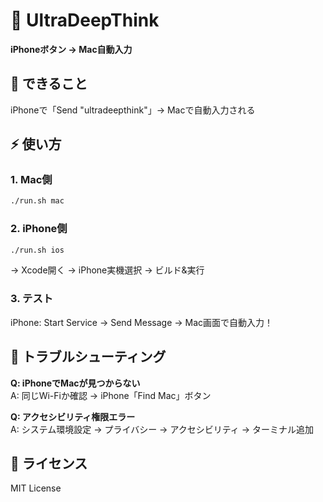# 🚀 UltraDeepThink

**iPhoneボタン → Mac自動入力**

## 🎯 できること

iPhoneで「Send "ultradeepthink"」→ Macで自動入力される

## ⚡ 使い方

### 1. Mac側
```bash
./run.sh mac
```

### 2. iPhone側
```bash
./run.sh ios
```
→ Xcode開く → iPhone実機選択 → ビルド&実行

### 3. テスト
iPhone: Start Service → Send Message → Mac画面で自動入力！

## 🚨 トラブルシューティング

**Q: iPhoneでMacが見つからない**  
A: 同じWi-Fiか確認 → iPhone「Find Mac」ボタン

**Q: アクセシビリティ権限エラー**  
A: システム環境設定 → プライバシー → アクセシビリティ → ターミナル追加

## 📄 ライセンス

MIT License